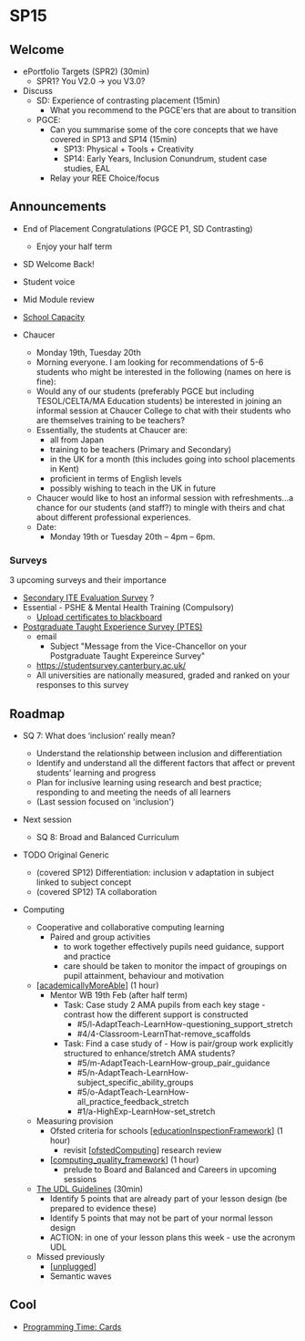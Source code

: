 SP15
====

Welcome
-------

* ePortfolio Targets (SPR2) (30min)
    * SPR1? You V2.0 -> you V3.0?
* Discuss
    * SD: Experience of contrasting placement (15min)
        * What you recommend to the PGCE'ers that are about to transition
    * PGCE: 
        * Can you summarise some of the core concepts that we have covered in SP13 and SP14 (15min)
            * SP13: Physical + Tools + Creativity
            * SP14: Early Years, Inclusion Conundrum, student case studies, EAL
        * Relay your REE Choice/focus


Announcements
-------------


* End of Placement Congratulations (PGCE P1, SD Contrasting)
    * Enjoy your half term
* SD Welcome Back!


* Student voice
* Mid Module review

* [School Capacity](https://www.tes.com/magazine/analysis/general/school-capacity-assessment-programme-need-to-know)


* Chaucer
    * Monday 19th, Tuesday 20th
    * Morning everyone. I am looking for recommendations of 5-6 students who might be interested in the following (names on here is fine): 
    * Would any of our students (preferably PGCE but including TESOL/CELTA/MA Education students) be interested in joining an informal session at Chaucer College to chat with their students who are themselves training to be teachers?
    * Essentially, the students at Chaucer are:
        - all from Japan
        - training to be teachers (Primary and Secondary)
        - in the UK for a month (this includes going into school placements in Kent)
        - proficient in terms of English levels
        - possibly wishing to teach in the UK in future
    * Chaucer would like to host an informal session with refreshments…a chance for our students (and staff?) to mingle with theirs and chat about different professional experiences.
    * Date:
        * Monday 19th or Tuesday 20th – 4pm – 6pm.


### Surveys


3 upcoming surveys and their importance
* [Secondary ITE Evaluation Survey](https://canterbury.onlinesurveys.ac.uk/secondary-ite-trainee-evaluation-survey-2023-24) ?
* Essential - PSHE & Mental Health Training (Compulsory)
    * [Upload certificates to blackboard](https://learn.canterbury.ac.uk/ultra/courses/_20592_1/outline/assessment/test/_3737007_1?courseId=_20592_1&gradeitemView=details)
* [Postgraduate Taught Experience Survey (PTES)](https://www.advance-he.ac.uk/reports-publications-and-resources/postgraduate-taught-experience-survey-ptes)
    * email 
        * Subject "Message from the Vice-Chancellor on your Postgraduate Taught Expereince Survey"
    * https://studentsurvey.canterbury.ac.uk/
    * All universities are nationally measured, graded and ranked on your responses to this survey



Roadmap
-------

* SQ 7: What does ‘inclusion’ really mean?
    * Understand the relationship between inclusion and differentiation
    * Identify and understand all the different factors that affect or prevent students’ learning and progress
    * Plan for inclusive learning using research and best practice; responding to and meeting the needs of all learners
    * (Last session focused on 'inclusion')
* Next session
    * SQ 8: Broad and Balanced Curriculum


* TODO Original Generic
    * (covered SP12) Differentiation: inclusion v adaptation in subject linked to subject concept
    * (covered SP12) TA collaboration
* Computing
    * Cooperative and collaborative computing learning
        * Paired and group activities
            * to work together effectively pupils need guidance, support and practice
            * care should be taken to monitor the impact of groupings on pupil attainment, behaviour and motivation
    * [[academicallyMoreAble]] (1 hour)
        * Mentor WB 19th Feb (after half term)
            * Task: Case study 2 AMA pupils from each key stage - contrast how the different support is constructed
                * #5/l-AdaptTeach-LearnHow-questioning_support_stretch
                * #4/4-Classroom-LearnThat-remove_scaffolds
            * Task: Find a case study of - How is pair/group work explicitly structured to enhance/stretch AMA students?
                * #5/m-AdaptTeach-LearnHow-group_pair_guidance
                * #5/n-AdaptTeach-LearnHow-subject_specific_ability_groups
                * #5/o-AdaptTeach-LearnHow-all_practice_feedback_stretch
                * #1/a-HighExp-LearnHow-set_stretch
    * Measuring provision
        * Ofsted criteria for schools [[educationInspectionFramework]] (1 hour)
            * revisit [[ofstedComputing]] research review
        * [[computing_quality_framework]] (1 hour)
            * prelude to Board and Balanced and Careers in upcoming sessions
    * [The UDL Guidelines](https://udlguidelines.cast.org/) (30min)
        * Identify 5 points that are already part of your lesson design (be prepared to evidence these)
        * Identify 5 points that may not be part of your normal lesson design
        * ACTION: in one of your lesson plans this week - use the acronym UDL
    * Missed previously
        * [[unplugged]]
        * Semantic waves

Cool
----
* [Programming Time: Cards](https://punkjazz.org/programming-time/)



[//begin]: # "Autogenerated link references for markdown compatibility"
[academicallyMoreAble]: academicallyMoreAble.md "Academically More Able (1 hour?)"
[educationInspectionFramework]: educationInspectionFramework.md "Education Inspection Framework (EIF) (1 hour)"
[ofstedComputing]: ofstedComputing.md "Ofsted Computing"
[computing_quality_framework]: national_documentation/computing_quality_framework.md "Computing Quality Framework"
[unplugged]: unplugged.md "CS Unplugged"
[//end]: # "Autogenerated link references"